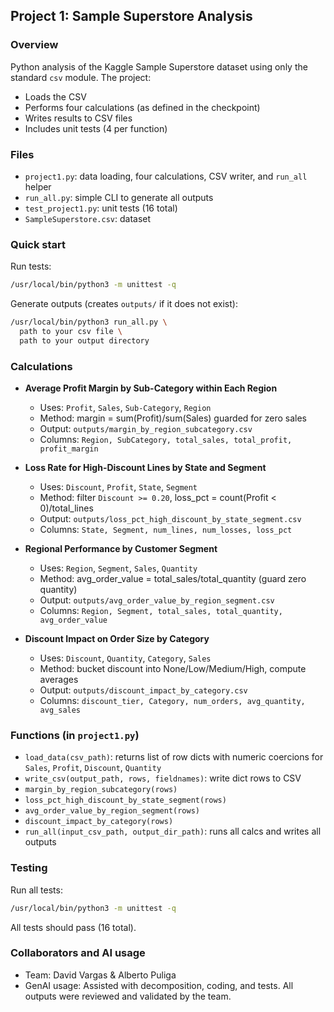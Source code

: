 ## Project 1: Sample Superstore Analysis

### Overview
Python analysis of the Kaggle Sample Superstore dataset using only the standard `csv` module. The project:
- Loads the CSV
- Performs four calculations (as defined in the checkpoint)
- Writes results to CSV files
- Includes unit tests (4 per function)

### Files
- `project1.py`: data loading, four calculations, CSV writer, and `run_all` helper
- `run_all.py`: simple CLI to generate all outputs
- `test_project1.py`: unit tests (16 total)
- `SampleSuperstore.csv`: dataset

### Quick start
Run tests:
```bash
/usr/local/bin/python3 -m unittest -q
```

Generate outputs (creates `outputs/` if it does not exist):
```bash
/usr/local/bin/python3 run_all.py \
  path to your csv file \
  path to your output directory
```

### Calculations
- **Average Profit Margin by Sub-Category within Each Region**
  - Uses: `Profit`, `Sales`, `Sub-Category`, `Region`
  - Method: margin = sum(Profit)/sum(Sales) guarded for zero sales
  - Output: `outputs/margin_by_region_subcategory.csv`
  - Columns: `Region, SubCategory, total_sales, total_profit, profit_margin`

- **Loss Rate for High-Discount Lines by State and Segment**
  - Uses: `Discount`, `Profit`, `State`, `Segment`
  - Method: filter `Discount >= 0.20`, loss_pct = count(Profit < 0)/total_lines
  - Output: `outputs/loss_pct_high_discount_by_state_segment.csv`
  - Columns: `State, Segment, num_lines, num_losses, loss_pct`

- **Regional Performance by Customer Segment**
  - Uses: `Region`, `Segment`, `Sales`, `Quantity`
  - Method: avg_order_value = total_sales/total_quantity (guard zero quantity)
  - Output: `outputs/avg_order_value_by_region_segment.csv`
  - Columns: `Region, Segment, total_sales, total_quantity, avg_order_value`

- **Discount Impact on Order Size by Category**
  - Uses: `Discount`, `Quantity`, `Category`, `Sales`
  - Method: bucket discount into None/Low/Medium/High, compute averages
  - Output: `outputs/discount_impact_by_category.csv`
  - Columns: `discount_tier, Category, num_orders, avg_quantity, avg_sales`

### Functions (in `project1.py`)
- `load_data(csv_path)`: returns list of row dicts with numeric coercions for `Sales`, `Profit`, `Discount`, `Quantity`
- `write_csv(output_path, rows, fieldnames)`: write dict rows to CSV
- `margin_by_region_subcategory(rows)`
- `loss_pct_high_discount_by_state_segment(rows)`
- `avg_order_value_by_region_segment(rows)`
- `discount_impact_by_category(rows)`
- `run_all(input_csv_path, output_dir_path)`: runs all calcs and writes all outputs

### Testing
Run all tests:
```bash
/usr/local/bin/python3 -m unittest -q
```
All tests should pass (16 total).

### Collaborators and AI usage
- Team: David Vargas & Alberto Puliga
- GenAI usage: Assisted with decomposition, coding, and tests. All outputs were reviewed and validated by the team.


